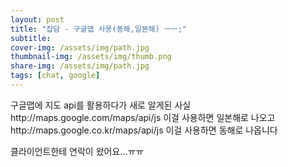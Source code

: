 ```yaml
---
layout: post
title: "잡담 - 구글맵 사용(동해,일본해) ㅡㅡ;"
subtitle: 
cover-img: /assets/img/path.jpg
thumbnail-img: /assets/img/thumb.png
share-img: /assets/img/path.jpg
tags: [chat, google]
---
```

<div class="entry-content">
    <p>구글맵에 지도 api를 활용하다가 새로 알게된 사실<br>
    http://maps.google.com/maps/api/js 이걸 사용하면 일본해로 나오고<span id="more-344"></span><br>
    http://maps.google.co.kr/maps/api/js 이걸 사용하면 동해로 나옵니다</p>
    <p>클라이언트한테 연락이 왔어요…ㅠㅠ</p>
</div>